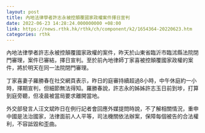 ```yaml
---
layout: post
title: 內地法律學者許志永被控顛覆國家政權案件擇日宣判　
date: 2022-06-23 14:28:24.000000000 +08:00
link: https://news.rthk.hk/rthk/ch/component/k2/1654364-20220623.htm
categories: rthk
---
```


內地法律學者許志永被控顛覆國家政權的案件，昨天於山東省臨沂市臨沭縣法院閉門審理，案件已審結，擇日宣判。至於前內地律師丁家喜被控顛覆國家政權的案件，將於明天在同一法院閉門審理。

丁家喜妻子羅勝春在社交網頁表示，昨日的庭審持續超過8小時，中午休庭約一小時，擇期宣判，但細節無法得知。羅勝春說，許志永的姊姊許志玉日前到埗，打算到庭旁聽，但凌晨被當局要求離開當地。

外交部發言人汪文斌昨日在例行記者會回應外媒提問時說，不了解相關情況，重申中國是法治國家，法律面前人人平等，司法機關依法辦案，保障每個被告的合法權利，不容詆毀和歪曲。
